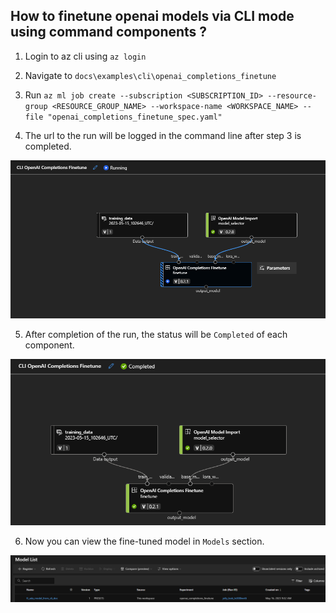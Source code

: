 ## How to finetune openai models via CLI mode using command components ?

1. Login to az cli using `az login`

2. Navigate to `docs\examples\cli\openai_completions_finetune`

3. Run `az ml job create --subscription <SUBSCRIPTION_ID> --resource-group <RESOURCE_GROUP_NAME> --workspace-name <WORKSPACE_NAME> --file "openai_completions_finetune_spec.yaml"`

4. The url to the run will be logged in the command line after step 3 is completed.

![plot](./images/pipeline_running.png)

5. After completion of the run, the status will be `Completed` of each component.

![plot](./images/pipeline_completed.png)

6. Now you can view the fine-tuned model in `Models` section.

![plot](./images/registered_model.png)
